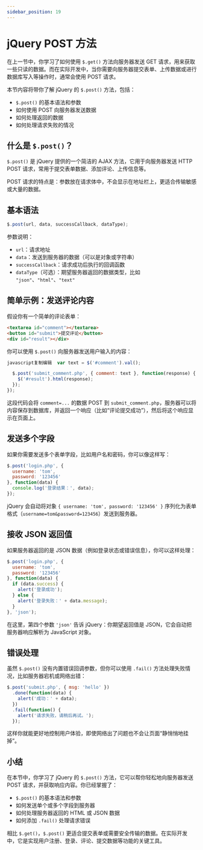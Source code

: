 ```yaml
---
sidebar_position: 19
---
```


# jQuery POST 方法

在上一节中，你学习了如何使用 `$.get()` 方法向服务器发送 GET 请求，用来获取一些只读的数据。而在实际开发中，当你需要向服务器提交表单、上传数据或进行数据库写入等操作时，通常会使用 POST 请求。

本节内容将带你了解 jQuery 的 `$.post()` 方法，包括：

- `$.post()` 的基本语法和参数
- 如何使用 POST 向服务器发送数据
- 如何处理返回的数据
- 如何处理请求失败的情况



## 什么是 `$.post()`？

`$.post()` 是 jQuery 提供的一个简洁的 AJAX 方法，它用于向服务器发送 HTTP POST 请求，常用于提交表单数据、添加评论、上传信息等。

POST 请求的特点是：参数放在请求体中，不会显示在地址栏上，更适合传输敏感或大量的数据。



## 基本语法

```javascript
$.post(url, data, successCallback, dataType);
```

参数说明：

- `url`：请求地址
- `data`：发送到服务器的数据（可以是对象或字符串）
- `successCallback`：请求成功后执行的回调函数
- `dataType`（可选）：期望服务器返回的数据类型，比如 `"json"`、`"html"`、`"text"`



## 简单示例：发送评论内容

假设你有一个简单的评论表单：

```html showLineNumbers
<textarea id="comment"></textarea>
<button id="submit">提交评论</button>
<div id="result"></div>
```

你可以使用 `$.post()` 向服务器发送用户输入的内容：

```javascript showLineNumbers
javascript复制编辑  var text = $('#comment').val();

  $.post('submit_comment.php', { comment: text }, function(response) {
    $('#result').html(response);
  });
});
```

这段代码会将 `comment=...` 的数据 POST 到 `submit_comment.php`，服务器可以将内容保存到数据库，并返回一个响应（比如“评论提交成功”），然后将这个响应显示在页面上。



## 发送多个字段

如果你需要发送多个表单字段，比如用户名和密码，你可以像这样写：

```javascript showLineNumbers
$.post('login.php', {
  username: 'tom',
  password: '123456'
}, function(data) {
  console.log('登录结果：', data);
});
```

jQuery 会自动将对象 `{ username: 'tom', password: '123456' }` 序列化为表单格式（`username=tom&password=123456`）发送到服务器。



## 接收 JSON 返回值

如果服务器返回的是 JSON 数据（例如登录状态或错误信息），你可以这样处理：

```javascript showLineNumbers
$.post('login.php', {
  username: 'tom',
  password: '123456'
}, function(data) {
  if (data.success) {
    alert('登录成功');
  } else {
    alert('登录失败：' + data.message);
  }
}, 'json');
```

在这里，第四个参数 `'json'` 告诉 jQuery：你期望返回值是 JSON，它会自动把服务器响应解析为 JavaScript 对象。



## 错误处理

虽然 `$.post()` 没有内置错误回调参数，但你可以使用 `.fail()` 方法处理失败情况，比如服务器宕机或网络出错：

```javascript showLineNumbers
$.post('submit.php', { msg: 'hello' })
  .done(function(data) {
    alert('成功：' + data);
  })
  .fail(function() {
    alert('请求失败，请稍后再试。');
  });
```

这样你就能更好地控制用户体验，即使网络出了问题也不会让页面“静悄悄地挂掉”。



## 小结

在本节中，你学习了 jQuery 的 `$.post()` 方法，它可以帮你轻松地向服务器发送 POST 请求，并获取响应内容。你已经掌握了：

- `$.post()` 的基本语法和参数
- 如何发送单个或多个字段到服务器
- 如何处理服务器返回的 HTML 或 JSON 数据
- 如何添加 `.fail()` 处理请求错误

相比 `$.get()`，`$.post()` 更适合提交表单或需要安全传输的数据。在实际开发中，它是实现用户注册、登录、评论、提交数据等功能的关键工具。
